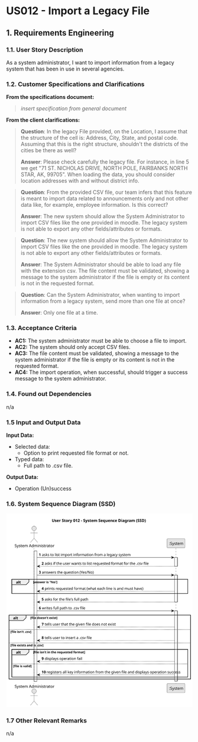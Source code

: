 # US012 - Import a Legacy File

## 1. Requirements Engineering

### 1.1. User Story Description

As a system administrator, I want to import information from a legacy
system that has been in use in several agencies.

### 1.2. Customer Specifications and Clarifications

**From the specifications document:**

> *insert specification from general document*

**From the client clarifications:**

> **Question**: In the legacy File provided, on the Location, I assume that the structure of the cell is: Address, City, State, and postal code. Assuming that this is the right structure, shouldn't the districts of the cities be there as well?
> 
> **Answer**: Please check carefully the legacy file. For instance, in line 5 we get "71 ST. NICHOLAS DRIVE, NORTH POLE, FAIRBANKS NORTH STAR,  AK, 99705". When loading the data, you should consider location addresses with and without district info.

> **Question**: From the provided CSV file, our team infers that this feature is meant to import data related to announcements only and not other data like, for example, employee information. Is this correct?
>
> **Answer**: The new system should allow the System Administrator to import CSV files like the one provided in moodle. The legacy system is not able to export any other fields/attributes or formats.

> **Question**: The new system should allow the System Administrator to import CSV files like the one provided in moodle. The legacy system is not able to export any other fields/attributes or formats.
>
> **Answer**: The System Administrator should be able to load any file with the extension csv. The file content must be validated, showing a message to the system administrator if the file is empty or its content is not in the requested format.

> **Question**: Can the System Administrator, when wanting to import information from a legacy system, send more than one file at once?
> 
> **Answer**: Only one file at a time.



### 1.3. Acceptance Criteria

* **AC1:** The system administrator must be able to choose a file to import.
* **AC2:** The system should only accept CSV files.
* **AC3:** The file content must be validated, showing a message to the system administrator if the file is empty or its content is not in the requested format.
* **AC4:** The import operation, when successful, should trigger a success message to the system administrator.


### 1.4. Found out Dependencies

n/a

### 1.5 Input and Output Data

**Input Data:**

* Selected data:
  * Option to print requested file format or not.
* Typed data:
  * Full path to .csv file.

**Output Data:**

* Operation (Un)success


### 1.6. System Sequence Diagram (SSD)

![US012-SSD](svg/us012-system-sequence-diagram.svg)

### 1.7 Other Relevant Remarks

n/a